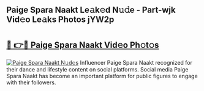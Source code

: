 ## Paige Spara Naakt Le𝚊k𝚎d N𝚞𝚍e - Part-wjk Vid𝚎o Le𝚊ks Photos jYW2p

# <h2><a href="http://fb392h2.evod.top/?m=Paige+Spara+Naakt">🔗 👉🔴 Paige Spara Naakt Vid𝚎o Ph𝚘t𝚘s</a></h2>

[![Paige Spara Naakt N𝚞d𝚎s](https://i.imgur.com/8V9OHl7.gif)](http://fb392h2.evod.top/?m=Paige+Spara+Naakt)
Influencer Paige Spara Naakt recognized for their dance and lifestyle content on social platforms. Social media Paige Spara Naakt has become an important platform for public figures to engage with their followers. 
